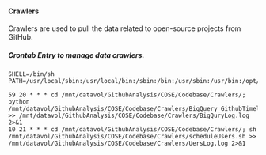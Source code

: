 #### Crawlers
Crawlers are used to pull the data related to open-source projects from GitHub.

##### Crontab Entry to manage data crawlers.
```
SHELL=/bin/sh
PATH=/usr/local/sbin:/usr/local/bin:/sbin:/bin:/usr/sbin:/usr/bin:/opt/hdfs/bin

59 20 * * * cd /mnt/datavol/GithubAnalysis/COSE/Codebase/Crawlers/; python /mnt/datavol/GithubAnalysis/COSE/Codebase/Crawlers/BigQuery_GithubTimeline.py >> /mnt/datavol/GithubAnalysis/COSE/Codebase/Crawlers/BigQuryLog.log 2>&1
10 21 * * * cd /mnt/datavol/GithubAnalysis/COSE/Codebase/Crawlers/; sh /mnt/datavol/GithubAnalysis/COSE/Codebase/Crawlers/scheduleUsers.sh >> /mnt/datavol/GithubAnalysis/COSE/Codebase/Crawlers/UersLog.log 2>&1
```
